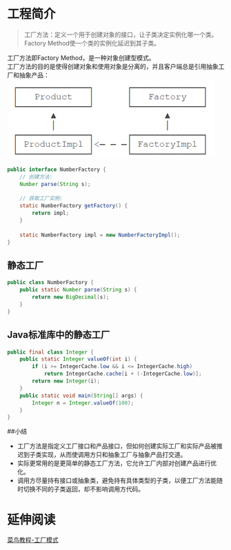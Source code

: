 # 工程简介
> 工厂方法：定义一个用于创建对象的接口，让子类决定实例化哪一个类。Factory Method使一个类的实例化延迟到其子类。

工厂方法即Factory Method，是一种对象创建型模式。     
工厂方法的目的是使得创建对象和使用对象是分离的，并且客户端总是引用抽象工厂和抽象产品：     
![img.png](img.png)

```java
public interface NumberFactory {
    // 创建方法:
    Number parse(String s);

    // 获取工厂实例:
    static NumberFactory getFactory() {
        return impl;
    }

    static NumberFactory impl = new NumberFactoryImpl();
}
```

## 静态工厂
```java
public class NumberFactory {
    public static Number parse(String s) {
        return new BigDecimal(s);
    }
}
```

## Java标准库中的静态工厂
```java
public final class Integer {
    public static Integer valueOf(int i) {
        if (i >= IntegerCache.low && i <= IntegerCache.high)
            return IntegerCache.cache[i + (-IntegerCache.low)];
        return new Integer(i);
    }
    public static void main(String[] args) {
        Integer n = Integer.valueOf(100);
    }
}
```

##小结
- 工厂方法是指定义工厂接口和产品接口，但如何创建实际工厂和实际产品被推迟到子类实现，从而使调用方只和抽象工厂与抽象产品打交道。
- 实际更常用的是更简单的静态工厂方法，它允许工厂内部对创建产品进行优化。
- 调用方尽量持有接口或抽象类，避免持有具体类型的子类，以便工厂方法能随时切换不同的子类返回，却不影响调用方代码。
# 延伸阅读 
[菜鸟教程-工厂模式](https://www.runoob.com/design-pattern/factory-pattern.html)

